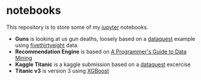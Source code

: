 # notebooks

This repository is to store some of my [jupyter](https://jupyter.org/) notebooks.

* **Guns** is looking at us gun deaths, loosely based on a [dataquest](dataquest.io) example using [fivethirtyeight](fivethirtyeight.com) data.
* **Recommendation Engine** is based on [A Programmer's Guide to Data Mining](http://guidetodatamining.com/)
* **Kaggle Titanic** is a kaggle submission based on a [dataquest](dataquest.io) excercise
* **Titanic v3** is version 3 using [XGBoost](https://xgboost.readthedocs.io/en/latest/)
